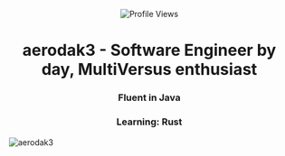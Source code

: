  <p align="center">
    <img src="https://komarev.com/ghpvc/?username=aerodak3" alt="Profile Views">
  </p>
<h1 align="center">aerodak3 - Software Engineer by day, MultiVersus enthusiast</h1>
<h3 align="center">Fluent in Java</h3>
<h3 align="center">Learning: Rust</h3>

<p>&nbsp;<img align="center" src="https://github-readme-stats.vercel.app/api?username=aerodak3&show_icons=true&locale=en" alt="aerodak3" /></p>
